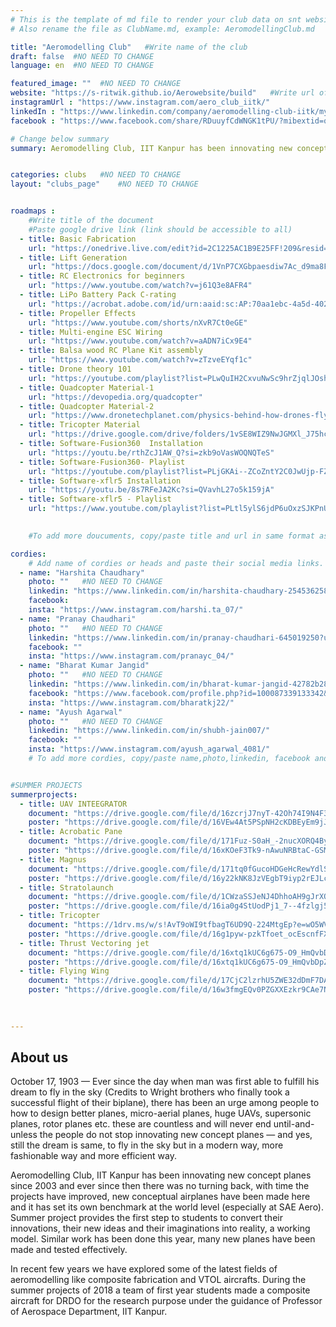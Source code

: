 ```yaml
---
# This is the template of md file to render your club data on snt website. The below example is of Aeromodelling Club, please modify the data according to your clunb.
# Also rename the file as ClubName.md, example: AeromodellingClub.md

title: "Aeromodelling Club"   #Write name of the club
draft: false  #NO NEED TO CHANGE
language: en  #NO NEED TO CHANGE

featured_image: ""  #NO NEED TO CHANGE
website: "https://s-ritwik.github.io/Aerowebsite/build"   #Write url of the club
instagramUrl : "https://www.instagram.com/aero_club_iitk/"
linkedIn : "https://www.linkedin.com/company/aeromodelling-club-iitk/mycompany/"
facebook : "https://www.facebook.com/share/RDuuyfCdWNGK1tPU/?mibextid=qi2Omg"

# Change below summary
summary: Aeromodelling Club, IIT Kanpur has been innovating new concept planes since 2003 and ever since then there was no turning back, with time the projects have improved, new conceptual airplanes have been made here and it has set its own benchmark at the world level (especially at SAE Aero). Summer project provides the first step to students to convert their innovations, their new ideas and their imaginations into reality, a working model. Similar work has been done this year, many new planes have been made and tested effectively..


categories: clubs   #NO NEED TO CHANGE
layout: "clubs_page"    #NO NEED TO CHANGE


roadmaps :
    #Write title of the document
    #Paste google drive link (link should be accessible to all)
  - title: Basic Fabrication
    url: "https://onedrive.live.com/edit?id=2C1225AC1B9E25FF!209&resid=2C1225AC1B9E25FF!209&ithint=file%2cdocx&authkey=!ABjXVPARmCRqWfA&wdo=2&cid=2c1225ac1b9e25ff"
  - title: Lift Generation
    url: "https://docs.google.com/document/d/1VnP7CXGbpaesdiw7Ac_d9ma8FgRkv6Zx/edit"
  - title: RC Electronics for beginners
    url: "https://www.youtube.com/watch?v=j61Q3e8AFR4"
  - title: LiPo Battery Pack C-rating
    url: "https://acrobat.adobe.com/id/urn:aaid:sc:AP:70aa1ebc-4a5d-4024-835d-ef855c712162"
  - title: Propeller Effects
    url: "https://www.youtube.com/shorts/nXvR7Ct0eGE"
  - title: Multi-engine ESC Wiring
    url: "https://www.youtube.com/watch?v=aADN7iCx9E4"
  - title: Balsa wood RC Plane Kit assembly
    url: "https://www.youtube.com/watch?v=zTzveEYqf1c"
  - title: Drone theory 101
    url: "https://youtube.com/playlist?list=PLwQuIH2CxvuNwSc9hrZjqlJOshi5iXb3l&si=hXo31KUzF5LyqfGI"
  - title: Quadcopter Material-1
    url: "https://devopedia.org/quadcopter" 
  - title: Quadcopter Material-2
    url: "https://www.dronetechplanet.com/physics-behind-how-drones-fly/" 
  - title: Tricopter Material
    url: "https://drive.google.com/drive/folders/1vSE8WIZ9NwJGMXl_J75hcvEnkTJ4oDmV"
  - title: Software-Fusion360  Installation
    url: "https://youtu.be/rthZcJ1AW_Q?si=zkb9oVasWOQNQTeS"
  - title: Software-Fusion360- Playlist    
    url: "https://youtube.com/playlist?list=PLjGKAi--ZCoZntY2C0JwUjp-FZvqQUgOl&si=Y4pMWfC6kE1hh-AZ" 
  - title: Software-xflr5 Installation
    url: "https://youtu.be/8s7RFeJA2Kc?si=QVavhL27o5k159jA" 
  - title: Software-xflr5 - Playlist    
    url: "https://www.youtube.com/playlist?list=PLtl5ylS6jdP6uOxzSJKPnUsvMbkmalfKg"  

 
    #To add more doucuments, copy/paste title and url in same format as above.

cordies:
    # Add name of cordies or heads and paste their social media links.
  - name: "Harshita Chaudhary"
    photo: ""   #NO NEED TO CHANGE
    linkedin: "https://www.linkedin.com/in/harshita-chaudhary-254536258/"
    facebook: 
    insta: "https://www.instagram.com/harshi.ta_07/"
  - name: "Pranay Chaudhari"
    photo: ""   #NO NEED TO CHANGE
    linkedin: "https://www.linkedin.com/in/pranay-chaudhari-645019250?utm_source=share&utm_campaign=share_via&utm_content=profile&utm_medium=android_app"
    facebook: ""
    insta: "https://www.instagram.com/pranayc_04/"
  - name: "Bharat Kumar Jangid"
    photo: ""   #NO NEED TO CHANGE
    linkedin: "https://www.linkedin.com/in/bharat-kumar-jangid-42782b281/?originalSubdomain=in"
    facebook: "https://www.facebook.com/profile.php?id=100087339133342&mibextid=ZbWKwL"
    insta: "https://www.instagram.com/bharatkj22/"
  - name: "Ayush Agarwal"
    photo: ""   #NO NEED TO CHANGE
    linkedin: "https://www.linkedin.com/in/shubh-jain007/"
    facebook: ""
    insta: "https://www.instagram.com/ayush_agarwal_4081/"
    # To add more cordies, copy/paste name,photo,linkedin, facebook and insta in same format as above.


#SUMMER PROJECTS
summerprojects:
  - title: UAV INTEEGRATOR
    document: "https://drive.google.com/file/d/16zcrjJ7nyT-42Oh74I9N4F3qoIlKFLhN/view?usp=drive_link" 
    poster: "https://drive.google.com/file/d/16VEw4At5PSpNH2cKDBEyEm9jJAHGyrgc/view?usp=drivesdk" 
  - title: Acrobatic Pane
    document: "https://drive.google.com/file/d/171Fuz-S0aH_-2nucXORQ4Byl0vQAdoaf/view?usp=sharing" 
    poster: "https://drive.google.com/file/d/16xKOeF3Tk9-nAwuNRBtaC-GSMUGDJ4R4/view?usp=drivesdk"
  - title: Magnus
    document: "https://drive.google.com/file/d/171tq0fGucoHDGeHcRewYdlSg-cf6qfWf/view?usp=sharing"
    poster: "https://drive.google.com/file/d/16y22kNK8JzVEgbT9iyp2rEJLcL9o3s7x/view?usp=drivesdk"
  - title: Stratolaunch
    document: "https://drive.google.com/file/d/1CWzaSSJeNJ4DhhoAH9gJrXQ61hJ6ZZGR/view?usp=sharing"
    poster: "https://drive.google.com/file/d/16ia0g4StUodPj1_7--4fzlgj53jlhsTY/view?usp=drivesdk"
  - title: Tricopter
    document: "https://1drv.ms/w/s!AvT9oWI9tfbagT6UD9Q-224MtgEp?e=wO5WV4"
    poster: "https://drive.google.com/file/d/16g1pyw-pzkTfoet_ocEscnfFXC1xKgJm/view?usp=drivesdk"
  - title: Thrust Vectoring jet
    document: "https://drive.google.com/file/d/16xtq1kUC6g675-O9_HmQvbDpZxZlr2HS/view?usp=sharing"
    poster: "https://drive.google.com/file/d/16xtq1kUC6g675-O9_HmQvbDpZxZlr2HS/view?usp=drivesdk"
  - title: Flying Wing 	
    document: "https://drive.google.com/file/d/17CjC2lzrhU5ZWE32dDmF7DAHh4bVZDJh/view?usp=drive_link"
    poster: "https://drive.google.com/file/d/16w3fmgEQv0PZGXXEzkr9CAe7NvxkOIDd/view?usp=drivesdk"
   

    
---
```


<!-- Write about us section -->
## About us
October 17, 1903 — Ever since the day when man was first able to fulfill his dream to fly in the sky (Credits to Wright brothers who finally took a successful flight of their biplane), there has been an urge among people to how to design better planes, micro-aerial planes, huge UAVs, supersonic planes, rotor planes etc. these are countless and will never end until-and-unless the people do not stop innovating new concept planes — and yes, still the dream is same, to fly in the sky but in a modern way, more fashionable way and more efficient way.

Aeromodelling Club, IIT Kanpur has been innovating new concept planes since 2003 and ever since then there was no turning back, with time the projects have improved, new conceptual airplanes have been made here and it has set its own benchmark at the world level (especially at SAE Aero). Summer project provides the first step to students to convert their innovations, their new ideas and their imaginations into reality, a working model. Similar work has been done this year, many new planes have been made and tested effectively.

In recent few years we have explored some of the latest fields of aeromodelling like composite fabrication and VTOL aircrafts. During the summer projects of 2018 a team of first year students made a composite aircraft for DRDO for the research purpose under the guidance of Professor of Aerospace Department, IIT Kanpur.
